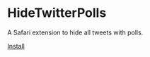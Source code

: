 # HideTwitterPolls
A Safari extension to hide all tweets with polls.

[Install](https://github.com/bdougherty/HideTwitterPolls/releases/download/v1.0.0/HideTwitterPolls.safariextz)
